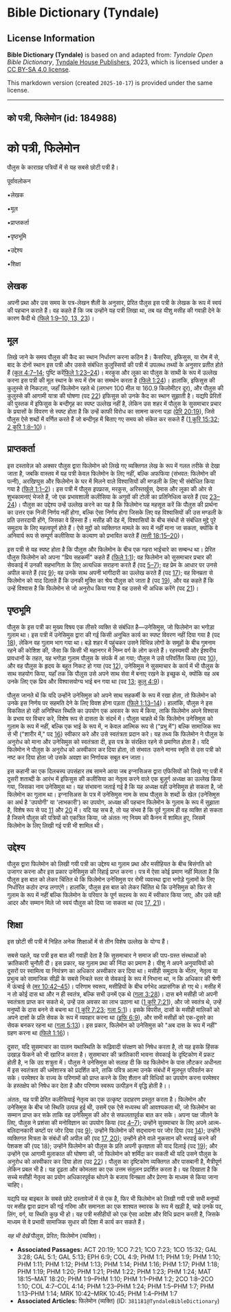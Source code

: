 # Bible Dictionary (Tyndale)

## License Information

**Bible Dictionary (Tyndale)** is based on and adapted from: _Tyndale Open Bible Dictionary_, [Tyndale House Publishers](https://tyndaleopenresources.com/), 2023, which is licensed under a [CC BY-SA 4.0 license](https://creativecommons.org/licenses/by-sa/4.0/legalcode.en).

This markdown version (created `2025-10-17`) is provided under the same license.



--------------------------------

## को पत्री, फिलेमोन (id: 184988)

को पत्री, फिलेमोन
=================

पौलुस के काराग्रह पत्रियों में से यह सबसे छोटी पत्री है।

पूर्वावलोकन

•लेखक

•मूल

•प्राप्तकर्ता

•पृष्ठभूमि

•उद्देश्य

•शिक्षा

लेखक
----

अपनी प्रथा और उस समय के पत्र\-लेखन शैली के अनुसार, प्रेरित पौलुस इस पत्री के लेखक के रूप में स्वयं की पहचान कराते हैं। वह कहते हैं कि जब उन्होंने यह पत्री लिखा था, तब वह यीशु मसीह की गवाही देने के कारण कैदी थे ([फिले 1:9–10, 13, 23](https://ref.ly/Phlm1:9-Phlm1:10,Phlm1:13,Phlm1:23))।

मूल
---

लिखे जाने के समय पौलुस की कैद का स्थान निर्धारण करना कठिन है। कैसरिया, इफिसुस, या रोम में से, बाद के दोनों स्थान इस पत्री और उससे संबंधित कुलुस्सियों की पत्री में उपलब्ध तथ्यों के अनुसार प्रतीत होते हैं ([कुल 4:7–14](https://ref.ly/Col4:7-Col4:14); पुष्टि करें[फिले 1:23–24](https://ref.ly/Phlm1:23-Phlm1:24))। मरकुस और लूका का पौलुस के साथी के रूप में उल्लेख करना इस पत्री की मूल स्थान के रूप में रोम का समर्थन करता है ([फिले 1:24](https://ref.ly/Phlm1:24))। हालांकि, इफिसुस की कुलुस्से से निकटता, जहाँ फिलेमोन रहते थे (लगभग 100 मील या 160\.9 किलोमीटर दूर), और पौलुस की कुलुस्से की आगामी यात्रा की घोषणा (पद [22](https://ref.ly/Phlm1:22)) इफिसुस को उनके कैद का स्थान सुझाती है। यद्यपि प्रेरितों की पुस्तक में इफिसुस के बन्दीगृह का स्पष्ट उल्लेख नहीं है, लेकिन उस शहर में पौलुस के सुसमाचार प्रचार के प्रयासों के विवरण से स्पष्ट होता है कि उन्हें काफी विरोध का सामना करना पड़ा ([प्रेरि 20:19](https://ref.ly/Acts20:19)), जिसे पौलुस ऐसे शब्दों में वर्णित करते हैं जो बन्दीगृह में बिताए गए समय को संकेत कर सकते हैं ([1 कुरि 15:32](https://ref.ly/1Cor15:32); [2 कुरि 1:8–10](https://ref.ly/2Cor1:8-2Cor1:10))।

प्राप्तकर्ता
------------

इस दस्तावेज़ को अक्सर पौलुस द्वारा फिलेमोन को लिखे गए व्यक्तिगत लेख के रूप में गलत तरीके से देखा जाता है, जबकि वास्तव में यह पत्री केवल फिलेमोन के लिए नहीं, बल्कि अफफिया (संभवत: फिलेमोन की पत्नी), अरखिप्पुस और फिलेमोन के घर में मिलने वाले विश्वासियों की मण्डली के लिए भी संबोधित किया गया है ([फिले 1:1–2](https://ref.ly/Phlm1:1-Phlm1:2))। इस पत्री में पौलुस इपफ्रास, मरकुस, अरिस्तर्खुस, देमास और लूका की ओर से शुभकामनाएं भेजते हैं, जो एक प्रभावशाली कलीसिया के अगुवों की टोली का प्रतिनिधित्व करते हैं (पद [23–24](https://ref.ly/Phlm1:23-Phlm1:24))। पौलुस का उद्देश्य उन्हें उल्लेख करने का यह है कि फिलेमोन यह महसूस करें कि पौलुस की प्रार्थना का उत्तर एक निजी निर्णय नहीं होगा, बल्कि ऐसा निर्णय होगा जिसके लिए वह विश्वासियों की उस मण्डली के प्रति उत्तरदायी होंगे, जिसका वे हिस्सा हैं। मसीह की देह में, विश्वासियों के बीच संबंधों से संबंधित मुद्दे पूरे समुदाय के लिए महत्वपूर्ण होते हैं। ऐसे मुद्दों को व्यक्तिगत मामले के रूप में नहीं माना जा सकता, क्योंकि वे अनिवार्य रूप से सम्पूर्ण कलीसिया के कल्याण को प्रभावित करते हैं ([मत्ती 18:15–20](https://ref.ly/Matt18:15-Matt18:20))।

इस पत्री से यह स्पष्ट होता है कि पौलुस और फिलेमोन के बीच एक गहरा भाईचारे का सम्बन्ध था। प्रेरित पौलुस फिलेमोन को अपना "प्रिय सहकर्मी" कहते हैं ([फिले 1:1](https://ref.ly/Phlm1:1)); वह फिलेमोन को सुसमाचार प्रचार की सेवकाई में उनकी सहभागिता के लिए अत्यधिक सराहना करते हैं (पद [5–7](https://ref.ly/Phlm1:5-Phlm1:7)); वह प्रेम के आधार पर उनसे अपील करते हैं (पद [9](https://ref.ly/Phlm1:9)); वह उनके साथ अपनी भागीदारी का उल्लेख करते हैं (पद [17](https://ref.ly/Phlm1:17)); वह विनम्रता से फिलेमोन को याद दिलाते हैं कि उनकी मुक्ति का श्रेय पौलुस को जाता है (पद [19](https://ref.ly/Phlm1:19)), और वह कहते हैं कि उन्हें विश्वास है कि फिलेमोन से जो अनुरोध किया गया है वह उससे भी अधिक करेंगे (पद [21](https://ref.ly/Phlm1:21))।

पृष्ठभूमि
---------

पौलुस के इस पत्री का मुख्य विषय एक तीसरे व्यक्ति से संबंधित है—उनेसिमुस, जो फिलेमोन का भगोड़ा गुलाम था। इस पत्री में उनेसिमुस द्वारा की गई किसी अनुचित कार्य का स्पष्ट विवरण नहीं दिया गया है (पद [18](https://ref.ly/Phlm1:18)), लेकिन वह गुलाम भाग गया था। बड़े शहर में पहुंचकर उसने विभिन्न लोगों के समूहों के बीच गुमनाम रहने की कोशिश की, जैसा कि किसी भी महानगर में निम्न वर्ग के लोग करते हैं। रहस्यमयी और ईश्वरीय प्रावधानों के तहत, यह भगोड़ा गुलाम पौलुस के संपर्क में आ गया; पौलुस ने उसे परिवर्तित किया (पद [10](https://ref.ly/Phlm1:10)), और वह पौलुस के हृदय के बहुत निकट हो गया (पद [12](https://ref.ly/Phlm1:12)), उनेसिमुस ने सुसमाचार के कार्य में भी पौलुस के साथ सहयोग किया, यहाँ तक कि पौलुस उसे अपने साथ सेवा में बनाए रखने के इच्छुक थे, क्योंकि वह अब उनके लिए एक प्रिय और विश्वासयोग्य भाई बन गया था (पद [13](https://ref.ly/Phlm1:13); [कुलु 4:9](https://ref.ly/Col4:9))।

पौलुस जानते थें कि यदि उन्होंने उनेसिमुस को अपने साथ सहकर्मी के रूप में रखा होता, तो फिलेमोन को उनके इस निर्णय पर सहमति देने के लिए विवश होना पड़ता ([फिले 1:13–14](https://ref.ly/Phlm1:13-Phlm1:14))। हालांकि, पौलुस ने इस विकसित हो रही अनिश्चित स्थिति का उपयोग एक अवसर के रूप में किया, ताकि फिलेमोन अपने विश्वास के प्रभाव पर विचार करे, विशेष रूप से दासता के संदर्भ में। पौलुस चाहते थें कि फिलेमोन उनेसिमुस को गुलाम के रूप में नहीं, बल्कि एक भाई के रूप में, न केवल आत्मिक रूप से ("प्रभु में") बल्कि सामाजिक रूप से भी ("शारीर में," पद [16](https://ref.ly/Phlm1:16)) स्वीकार करे और उसे स्वतंत्रता प्रदान करे। यह तथ्य कि फिलेमोन ने पौलुस के अनुरोध को माना और उनेसिमुस को स्वतंत्रता दी, इस पत्र के संरक्षित रहने से प्रमाणित होता है। यदि फिलेमोन ने पौलुस के अनुरोध को अस्वीकार कर दिया होता, तो संभवतः उसने मानव स्मृति से उस पत्री को नष्ट कर दिया होता जो उसके अवज्ञा का निर्णायक सबूत बन जाता।

इस कहानी का एक दिलचस्प उपसंहार तब सामने आया जब इग्नासिअस द्वारा एफिसियों को लिखे गए पत्री में दूसरी शताब्दी के आरंभ में इफिसुस की कलीसिया का नेतृत्व करने वाले एक बुज़ुर्ग अध्यक्ष का उल्लेख किया गया, जिसका नाम उनेसिमुस था। यह संभावना जताई गई है कि यह अध्यक्ष वही उनेसिमुस हो सकता है, जो फिलेमोन का गुलाम था। इग्नासिअस के पत्र में उनेसिमुस नाम के साथ पौलुस के शब्दों के खेल (उनेसिमुस का अर्थ है 'उपयोगी' या 'लाभकारी') का उपयोग, अध्यक्ष की पहचान फिलेमोन के गुलाम के रूप में सुझाता है, विशेष रूप से पद [11](https://ref.ly/Phlm1:11) और [20](https://ref.ly/Phlm1:20) में। यदि यह सच है, तो यह संभव है कि पूर्व गुलाम ही वह व्यक्ति हो सकता है जिसने पौलुस की पत्रियों को एकत्रित किया, जो अंततः नए नियम की कैनन में शामिल हुए, जिसमें फिलेमोन के लिए लिखी गई पत्री भी शामिल थी।

उद्देश्य
--------

पौलुस द्वारा फिलेमोन को लिखी गयी पत्री का उद्देश्य था गुलाम प्रथा और मसीहियत के बीच बिसंगति को उजागर करना और इस प्रकार उनेसिमुस की रिहाई प्राप्त करना। पत्र में ऐसा कोई प्रमाण नहीं मिलता है कि पौलुस इस बात को लेकर चिंतित थे कि फिलेमोन उनेसिमुस पर रोमी व्यवस्था द्वारा भगोड़े गुलामों के लिए निर्धारित कठोर दण्ड लगाएंगे। हालांकि, पौलुस इस बात को लेकर चिंतित थे कि उनेसिमुस को फिर से गुलाम के रूप में नहीं बल्कि फिलेमोन के परिवार के पूर्ण सदस्य के रूप में स्वीकार किया जाए, और उसे वही आदर और सम्मान मिले जो स्वयं पौलुस को दिया जा सकता था (पद [17, 21](https://ref.ly/Phlm1:17,Phlm1:21))।

शिक्षा
------

इस छोटी सी पत्री में निहित अनेक शिक्षाओं में से तीन विशेष उल्लेख के योग्य हैं।

सबसे पहले, यह पत्री इस बात की गवाही देता है कि सुसमाचार ने समाज की पाप\-ग्रस्त संस्थाओं को क्रांतिकारी चुनौती दी। इस प्रकार, यह गुलाम प्रथा की निंदा का प्रमाण है। यीशु ने अपने अनुयायियों को दूसरों पर स्वामित्व या नियंत्रण का अधिकार अस्वीकार कर दिया था। मसीही समुदाय के भीतर, नेतृत्व या प्रभुत्व को सामाजिक सीढ़ी के सबसे निचले स्तर से सेवकाई के रूप में निभाना था, न कि अधिकार की श्रेणी में ऊंचाई से ([मर 10:42–45](https://ref.ly/Mark10:42-Mark10:45))। परिणाम स्वरूप, मसीहियों के बीच वर्गभेद अप्रासंगिक हो गए थे। मसीह में न तो कोई दास था और न ही स्वतंत्र, बल्कि सभी उनमें एक थे ([गला 3:28](https://ref.ly/Gal3:28))। दास बने मसीही जो अपनी स्वतंत्रता प्राप्त कर सकते थे, उन्हें उस अवसर का लाभ उठाना था ([1 कुरि 7:21](https://ref.ly/1Cor7:21)), और जो स्वतंत्र थे, उन्हें मनुष्यों के दास बनने से बचना था ([1 कुरि 7:23](https://ref.ly/1Cor7:23); [गला 5:1](https://ref.ly/Gal5:1))। इसके विपरीत, दासों के मसीही मालिकों को अपने दासों के प्रति सेवक के रूप में व्यवहार करना था ([इफि 6:9](https://ref.ly/Eph6:9)), और सभी मसीहों को एक\-दूसरे का सेवक बनकर रहना था ([गला 5:13](https://ref.ly/Gal5:13))। इस प्रकार, फिलेमोन को उनेसिमुस को "अब दास के रूप में नहीं" ग्रहण करना था ([फिले 1:16](https://ref.ly/Phlm1:16))।

दूसरा, यदि सुसमाचार का पालन यथास्थिति के रूढ़िवादी संरक्षण को निषेध करता है, तो यह इसके हिंसक उखाड़ फेंकने को भी खारिज करता है। सुसमाचार की क्रांतिकारी भावना सेवकाई के दृष्टिकोण में प्रकट होती है, न कि उग्र शत्रुता में। पौलुस ने उनेसिमुस को सलाह दी कि वह फिलेमोन के पास लौटकर अधीनता में इस स्वतंत्रता की धर्मशास्त्र को प्रदर्शित करे, ताकि पवित्र आत्मा उनके संबंधों में मूलभूत परिवर्तन कर सके। परमेश्वर के राज्य के परिणामों को प्राप्त करने के लिए शैतान की विधियों का उपयोग करना परमेश्वर के हस्तक्षेप को निषेध कर देता है और परिणाम स्वरूप उत्पीड़न में वृद्धि होती है।।

अंततः, यह पत्री प्रेरित कलीसियाई नेतृत्व का एक उत्कृष्ट उदाहरण प्रस्तुत करता है। फिलेमोन और उनेसिमुस के बीच जो स्थिति उत्पन्न हुई थी, उसमें एक ऐसे मध्यस्थ की आवश्यकता थी, जो फिलेमोन का सम्मान प्राप्त कर सके ताकि वह उनेसिमुस की ओर से सफलतापूर्वक बात कर सके। अपना पक्ष जीतने के लिए, पौलुस ने प्रशंसा की मनोविज्ञान का उपयोग किया (पद [4–7](https://ref.ly/Phlm1:4-Phlm1:7)); उन्होंने सुसमाचार के लिए अपने आत्म\-बलिदानकारी कष्टों पर जोर दिया (पद [9](https://ref.ly/Phlm1:9)); उन्होंने फिलेमोन की सद्भावना पर जोर दिया (पद [14](https://ref.ly/Phlm1:14)); उन्होंने व्यक्तिगत मित्रता के संबंधों की अपील की (पद [17, 20](https://ref.ly/Phlm1:17,Phlm1:20)); उन्होंने होने वाले नुकसान की भरपाई करने की पेशकश की (पद 18\); उन्होंने फिलेमोन को पौलुस के प्रति अपनी कृतज्ञता की याद दिलाई (पद [19](https://ref.ly/Phlm1:19)); और उन्होंने एक आगामी मुलाकात की घोषणा की, जो फिलेमोन को शर्मिंदा कर सकती थी यदि उसने पौलुस के अनुरोध को अस्वीकार कर दिया होता (पद [22](https://ref.ly/Phlm1:22))। पौलुस का दृष्टिकोण व्यक्तिगत और पासबानी है, मैत्रीपूर्ण लेकिन प्रबल भी है। यह दृढ़ता और कोमलता का एक उत्तम संतुलन प्रदर्शित करता है। यह दिखाता है कि सच्चे मसीही नेतृत्व का प्रयोग अधिकारपूर्वक थोपने के बजाय विनम्रता और प्रेरणा के माध्यम से किया जाना चाहिए। 

यद्यपि यह बाइबल के सबसे छोटे दस्तावेजों में से एक है, फिर भी फिलेमोन को लिखी गयी पत्री सभी मनुष्यों पर मसीह द्वारा प्रदान की गई गरिमा और समानता का एक शाश्वत स्मारक के रूप में खड़ी है, चाहे उनके पद, लिंग, वर्ग, या स्थिति कुछ भी हो। यह पत्री मसीहीयों को एक ऐसा आदेश और विधि प्रदान करती है, जिसके माध्यम से वे प्रभावी सामाजिक सुधार की दिशा में कार्य कर सकते हैं। 

*यह भी देखें* पौलुस, प्रेरित; फिलेमोन (व्यक्ति)।

* **Associated Passages:** ACT 20:19; 1CO 7:21; 1CO 7:23; 1CO 15:32; GAL 3:28; GAL 5:1; GAL 5:13; EPH 6:9; COL 4:9; PHM 1:1; PHM 1:9; PHM 1:10; PHM 1:11; PHM 1:12; PHM 1:13; PHM 1:14; PHM 1:16; PHM 1:17; PHM 1:18; PHM 1:19; PHM 1:20; PHM 1:21; PHM 1:22; PHM 1:23; PHM 1:24; MAT 18:15–MAT 18:20; PHM 1:9–PHM 1:10; PHM 1:1–PHM 1:2; 2CO 1:8–2CO 1:10; COL 4:7–COL 4:14; PHM 1:23–PHM 1:24; PHM 1:5–PHM 1:7; PHM 1:13–PHM 1:14; MRK 10:42–MRK 10:45; PHM 1:4–PHM 1:7
* **Associated Articles:** फिलेमोन (व्यक्ति) (ID: `381181@TyndaleBibleDictionary`)

